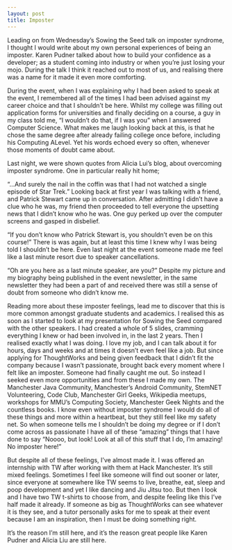 ```yaml
---
layout: post
title: Imposter
---
```


Leading on from Wednesday’s Sowing the Seed talk on imposter syndrome, I thought I would write about my own personal experiences of being an imposter. Karen Pudner talked about how to build your confidence as a developer; as a student coming into industry or when you’re just losing your mojo. During the talk I think it reached out to most of us, and realising there was a name for it made it even more comforting.

During the event, when I was explaining why I had been asked to speak at the event, I remembered all of the times I had been advised against my career choice and that I shouldn’t be here. Whilst my college was filling out application forms for universities and finally deciding on a course, a guy in my class told me, “I wouldn’t do that, if I was you” when I answered Computer Science. What makes me laugh looking back at this, is that he chose the same degree after already failing college once before, including his Computing ALevel. Yet his words echoed every so often, whenever those moments of doubt came about.

Last night, we were shown quotes from Alicia Lui’s blog, about overcoming imposter syndrome. One in particular really hit home;

“…And surely the nail in the coffin was that I had not watched a single episode of Star Trek.”
Looking back at first year I was talking with a friend, and Patrick Stewart came up in conversation. After admitting I didn’t have a clue who he was, my friend then proceeded to tell everyone the upsetting news that I didn’t know who he was. One guy perked up over the computer screens and gasped in disbelief.

“If you don’t know who Patrick Stewart is, you shouldn’t even be on this course!”
There is was again, but at least this time I knew why I was being told I shouldn’t be here. Even last night at the event someone made me feel like a last minute resort due to speaker cancellations.

“Oh are you here as a last minute speaker, are you?”
Despite my picture and my biography being published in the event newsletter, in the same newsletter they had been a part of and received there was still a sense of doubt from someone who didn’t know me.

Reading more about these imposter feelings, lead me to discover that this is more common amongst graduate students and academics. I realised this as soon as I started to look at my presentation for Sowing the Seed compared with the other speakers. I had created a whole of 5 slides, cramming everything I knew or had been involved in, in the last 2 years. Then I realised exactly what I was doing. I love my job, and I can talk about it for hours, days and weeks and at times it doesn’t even feel like a job. But since applying for ThoughtWorks and being given feedback that I didn’t fit the company because I wasn’t passionate, brought back every moment where I felt like an imposter. Someone had finally caught me out. So instead I seeked even more opportunities and from these I made my own. The Manchester Java Community, Manchester’s Android Community, StemNET Volunteering, Code Club, Manchester Girl Geeks, Wikipedia meetups, workshops for MMU’s Computing Society, Manchester Geek Nights and the countless books. I know even without imposter syndrome I would do all of these things and more within a heartbeat, but they still feel like my safety net. So when someone tells me I shouldn’t be doing my degree or if I don’t come across as passionate I have all of these “amazing” things that I have done to say “Noooo, but look! Look at all of this stuff that I do, I’m amazing! No imposter here!”

But despite all of these feelings, I’ve almost made it. I was offered an internship with TW after working with them at Hack Manchester. It’s still mixed feelings. Sometimes I feel like someone will find out sooner or later, since everyone at somewhere like TW seems to live, breathe, eat, sleep and poop development and yet I like dancing and Jiu Jitsu too. But then I look and I have two TW t-shirts to choose from, and despite feeling like this I’ve half made it already. If someone as big as ThoughtWorks can see whatever it is they see, and a tutor personally asks for me to speak at their event because I am an inspiration, then I must be doing something right.

It’s the reason I’m still here, and it’s the reason great people like Karen Pudner and Alicia Liu are still here.